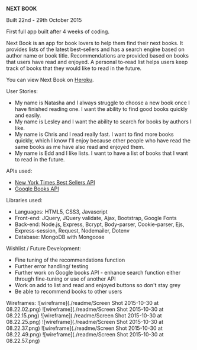 <strong>NEXT BOOK</strong>

Built 22nd - 29th October 2015

First full app built after 4 weeks of coding.

Next Book is an app for book lovers to help them find their next books.
It provides lists of the latest best-sellers and has a search engine based on author
name or book title. Recommendations are provided based on books that users
have read and enjoyed. A personal to-read list helps users keep track of books
that they would like to read in the future.

You can view Next Book on [Heroku](https://next-book.herokuapp.com).

User Stories:
- My name is Natasha and I always struggle to choose a new book once I have finished
reading one. I want the ability to find good books quickly and easily.
- My name is Lesley and I want the ability to search for books by authors I like.
- My name is Chris and I read really fast. I want to find more books quickly,
which I know I'll enjoy because other people who have read the same books as me
have also read and enjoyed them.
- My name is Edd and I like lists. I want to have a list of books that I want
to read in the future.


APIs used:
- [New York Times Best Sellers API](http://developer.nytimes.com/docs/best_sellers_api)
- [Google Books API](https://developers.google.com/books/docs/overview)


Libraries used:
- Languages: HTML5, CSS3, Javascript
- Front-end: JQuery, JQuery validate, Ajax, Bootstrap, Google Fonts
- Back-end: Node.js, Express, Bcrypt, Body-parser, Cookie-parser, Ejs, Express-session, Request, Nodemailer, Dotenv
- Database: MongoDB with Mongoose


Wishlist / Future Development:
- Fine tuning of the recommendations function
- Further error handling/ testing
- Further work on Google books API - enhance search function either through fine-tuning
or use of another API
- Work on add to list and read and enjoyed buttons so don't stay grey
- Be able to recommend books to other users


Wireframes:
![wireframe](./readme/Screen Shot 2015-10-30 at 08.22.02.png)
![wireframe](./readme/Screen Shot 2015-10-30 at 08.22.15.png)
![wireframe](./readme/Screen Shot 2015-10-30 at 08.22.25.png)
![wireframe](./readme/Screen Shot 2015-10-30 at 08.22.37.png)
![wireframe](./readme/Screen Shot 2015-10-30 at 08.22.49.png)
![wireframe](./readme/Screen Shot 2015-10-30 at 08.22.57.png)
